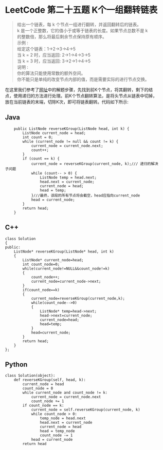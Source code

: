 # LeetCode 第二十五题 K个一组翻转链表
> 给出一个链表，每 k 个节点一组进行翻转，并返回翻转后的链表。  
> k 是一个正整数，它的值小于或等于链表的长度。如果节点总数不是 k  
> 的整数倍，那么将最后剩余节点保持原有顺序。  
> 示例 :  
> 给定这个链表：1->2->3->4->5  
> 当 k = 2 时，应当返回: 2->1->4->3->5  
> 当 k = 3 时，应当返回: 3->2->1->4->5  
> 说明 :  
> 你的算法只能使用常数的额外空间。  
> 你不能只是单纯的改变节点内部的值，而是需要实际的进行节点交换。  

在这里我们参考了[网址](https://leetcode.com/problems/reverse-nodes-in-k-group/discuss/11423/Short-but-recursive-Java-code-with-comments)中的解题步骤，先找到前K个节点，将其翻转，剩下的结点，使用递归的方法进行处理。前K个节点翻转算法，是将头节点从链表中切掉，放在当前链表的末端，切除K次，即可将链表翻转。代码如下所示:  
## Java
```
	public ListNode reverseKGroup(ListNode head, int k) {
		ListNode current_node = head;
		int count = 0;
		while (current_node != null && count != k) {
			current_node = current_node.next;
			count++;
		}
		if (count == k) {
			current_node = reverseKGroup(current_node, k);/// 递归的解决子问题
			while (count-- > 0) {
				ListNode temp = head.next;
				head.next = current_node;
				current_node = head;
				head = temp;
			}///最终，该段的所有节点将会截空，head应指向current_node
			head = current_node;
		}
		return head;
	}
```
## C++
```
class Solution
{
public:
    ListNode* reverseKGroup(ListNode* head, int k)
    {
        ListNode* current_node=head;
        int count_node=0;
        while(current_node!=NULL&&count_node!=k)
        {
            count_node++;
            current_node=current_node->next;
        }
        if(count_node==k)
        {
            current_node=reverseKGroup(current_node,k);
            while(count_node-->0)
            {
                ListNode* temp=head->next;
                head->next=current_node;
                current_node=head;
                head=temp;
            }
            head=current_node;
        }
        return head;
    }
};
```
## Python
```
class Solution(object):
    def reverseKGroup(self, head, k):
        current_node = head
        count_node = 0
        while current_node and count_node != k:
            current_node = current_node.next
            count_node += 1
        if count_node == k:
            current_node = self.reverseKGroup(current_node, k)
            while count_node > 0:
                temp_node = head.next
                head.next = current_node
                current_node = head
                head = temp_node
                count_node -= 1
            head = current_node
        return head

```
